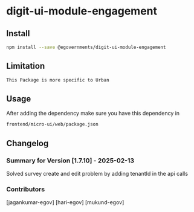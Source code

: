 # digit-ui-module-engagement

## Install

```bash
npm install --save @egovernments/digit-ui-module-engagement
```

## Limitation

```bash
This Package is more specific to Urban
```

## Usage

After adding the dependency make sure you have this dependency in

```bash
frontend/micro-ui/web/package.json
```

## Changelog

### Summary for Version [1.7.10] - 2025-02-13

Solved survey create and edit problem by adding tenantId in the api calls

### Contributors

[jagankumar-egov] [hari-egov] [mukund-egov]

